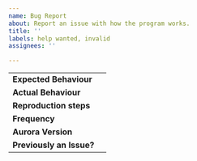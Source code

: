 ```yaml
---
name: Bug Report
about: Report an issue with how the program works.
title: ''
labels: help wanted, invalid
assignees: ''

---
```


<!--
Thank you for reporting your issues to us, helping to make Aurora better! :)

Please make sure you SEARCH for an issue similar to yours before submitting your issue - it might already have been answered.

If you haven't found a similar issue, please answer all the questions below to the best of your ability. More accurate bug reports help us pinpoint the problem quicker and easier. When you fill in the responses, make sure to delete the square brackets as comments inside these are not visible in the report.

If you have log files or screenshots that may help, please also attach them to the issue. The logs can be found in %APPDATA%\Aurora\Logs
-->
| | |
|-|-|
**Expected Behaviour** | <!-- Write what should be happening here. -->
**Actual Behaviour** | <!-- Explain what actually happens here. -->
**Reproduction steps** | <!-- If you can, please provide detailed instructions on how to reproduce this issue. -->
**Frequency** | <!-- How often does this issue occur? Every time? Only sometimes? -->
**Aurora Version** | <!-- Which version of Aurora are you using that's causing the problem? (You can see this on the about page under settings) -->
**Previously an Issue?** | <!-- Did the previous version of Aurora have this issue? Yes/No/Don't know -->

<!--
Once you're done, check the preview tab. You should see a nice table with your issue text.

If it all looks correct, submit the issue :) Again, thank you for your report.
-->
